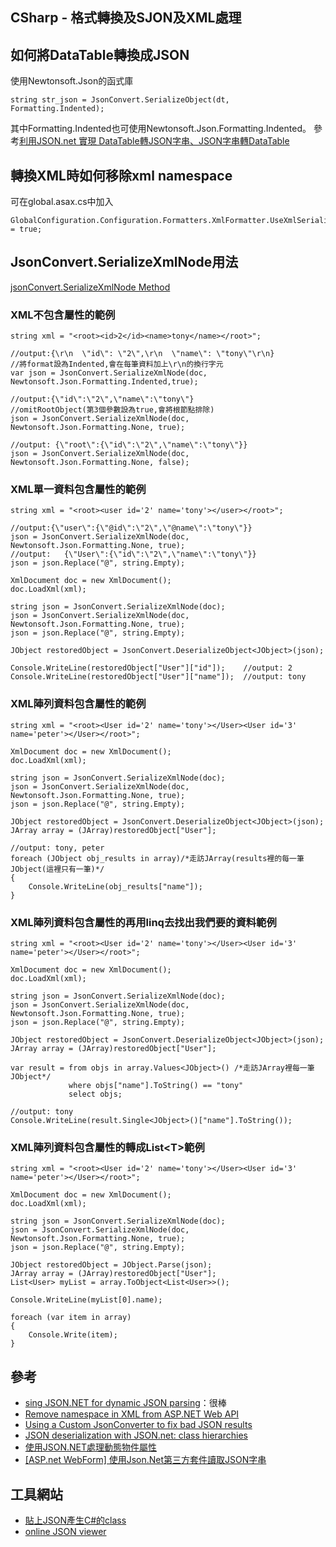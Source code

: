 CSharp - 格式轉換及SJON及XML處理
------


## 如何將DataTable轉換成JSON
使用Newtonsoft.Json的函式庫

	string str_json = JsonConvert.SerializeObject(dt, Formatting.Indented);
其中Formatting.Indented也可使用Newtonsoft.Json.Formatting.Indented。
參考[利用JSON.net 實現 DataTable轉JSON字串、JSON字串轉DataTable](http://myprogramlog.blogspot.tw/2013/09/jsonnet-datatablejsonjsondatatable.html)

## 轉換XML時如何移除xml namespace
可在global.asax.cs中加入

	GlobalConfiguration.Configuration.Formatters.XmlFormatter.UseXmlSerializer = true;

##  JsonConvert.SerializeXmlNode用法

[jsonConvert.SerializeXmlNode Method](http://james.newtonking.com/json/help/index.html?topic=html/Overload_Newtonsoft_Json_JsonConvert_SerializeXmlNode.htm)

### XML不包含屬性的範例

	string xml = "<root><id>2</id><name>tony</name></root>";

	//output:{\r\n  \"id\": \"2\",\r\n  \"name\": \"tony\"\r\n}
	//將format設為Indented,會在每筆資料加上\r\n的換行字元
	var json = JsonConvert.SerializeXmlNode(doc, Newtonsoft.Json.Formatting.Indented,true);

	//output:{\"id\":\"2\",\"name\":\"tony\"}
	//omitRootObject(第3個參數設為true,會將根節點排除)
	json = JsonConvert.SerializeXmlNode(doc, Newtonsoft.Json.Formatting.None, true);

	//output: {\"root\":{\"id\":\"2\",\"name\":\"tony\"}}
	json = JsonConvert.SerializeXmlNode(doc, Newtonsoft.Json.Formatting.None, false);

### XML單一資料包含屬性的範例

	string xml = "<root><user id='2' name='tony'></user></root>";

	//output:{\"user\":{\"@id\":\"2\",\"@name\":\"tony\"}}
	json = JsonConvert.SerializeXmlNode(doc, Newtonsoft.Json.Formatting.None, true);
	//output:	{\"User\":{\"id\":\"2\",\"name\":\"tony\"}}
	json = json.Replace("@", string.Empty);

    XmlDocument doc = new XmlDocument();
    doc.LoadXml(xml);

    string json = JsonConvert.SerializeXmlNode(doc);
    json = JsonConvert.SerializeXmlNode(doc, Newtonsoft.Json.Formatting.None, true);
    json = json.Replace("@", string.Empty);

    JObject restoredObject = JsonConvert.DeserializeObject<JObject>(json);

    Console.WriteLine(restoredObject["User"]["id"]);	//output: 2
    Console.WriteLine(restoredObject["User"]["name"]);	//output: tony

### XML陣列資料包含屬性的範例

	string xml = "<root><User id='2' name='tony'></User><User id='3' name='peter'></User></root>";
	
	XmlDocument doc = new XmlDocument();
	doc.LoadXml(xml);
	
	string json = JsonConvert.SerializeXmlNode(doc);
	json = JsonConvert.SerializeXmlNode(doc, Newtonsoft.Json.Formatting.None, true);
	json = json.Replace("@", string.Empty);
	
	JObject restoredObject = JsonConvert.DeserializeObject<JObject>(json);
	JArray array = (JArray)restoredObject["User"];
	
	//output: tony, peter
	foreach (JObject obj_results in array)/*走訪JArray(results裡的每一筆JObject(這裡只有一筆)*/
	{
	    Console.WriteLine(obj_results["name"]);
	}

### XML陣列資料包含屬性的再用linq去找出我們要的資料範例

    string xml = "<root><User id='2' name='tony'></User><User id='3' name='peter'></User></root>";

    XmlDocument doc = new XmlDocument();
    doc.LoadXml(xml);

    string json = JsonConvert.SerializeXmlNode(doc);
    json = JsonConvert.SerializeXmlNode(doc, Newtonsoft.Json.Formatting.None, true);
    json = json.Replace("@", string.Empty);

    JObject restoredObject = JsonConvert.DeserializeObject<JObject>(json);
    JArray array = (JArray)restoredObject["User"];

    var result = from objs in array.Values<JObject>() /*走訪JArray裡每一筆JObject*/
                 where objs["name"].ToString() == "tony"
                 select objs;

	//output: tony
    Console.WriteLine(result.Single<JObject>()["name"].ToString());

### XML陣列資料包含屬性的轉成List<T\>範例

	string xml = "<root><User id='2' name='tony'></User><User id='3' name='peter'></User></root>";
	
	XmlDocument doc = new XmlDocument();
	doc.LoadXml(xml);
	
	string json = JsonConvert.SerializeXmlNode(doc);
	json = JsonConvert.SerializeXmlNode(doc, Newtonsoft.Json.Formatting.None, true);
	json = json.Replace("@", string.Empty);
	
	JObject restoredObject = JObject.Parse(json);
	JArray array = (JArray)restoredObject["User"];
	List<User> myList = array.ToObject<List<User>>();
	
	Console.WriteLine(myList[0].name);
	
	foreach (var item in array)
	{
	    Console.Write(item);
	}

## 參考

* [sing JSON.NET for dynamic JSON parsing](http://weblog.west-wind.com/posts/2012/Aug/30/Using-JSONNET-for-dynamic-JSON-parsing)：很棒
* [Remove namespace in XML from ASP.NET Web API](http://stackoverflow.com/questions/12590801/remove-namespace-in-xml-from-asp-net-web-api)
* [Using a Custom JsonConverter to fix bad JSON results](http://michaelcummings.net/mathoms/using-a-custom-jsonconverter-to-fix-bad-json-results)
* [JSON deserialization with JSON.net: class hierarchies](http://dotnetbyexample.blogspot.tw/2012/02/json-deserialization-with-jsonnet-class.html)
* [使用JSON.NET處理動態物件屬性](http://blog.darkthread.net/post-2010-06-05-json-net-jobject-example.aspx)
* [[ASP.net WebForm] 使用Json.Net第三方套件讀取JSON字串](http://www.dotblogs.com.tw/shadow/archive/2011/12/04/60576.aspx)

## 工具網站
* [貼上JSON產生C#的class](http://json2csharp.com/)
* [online JSON viewer](http://jsonviewer.stack.hu/)